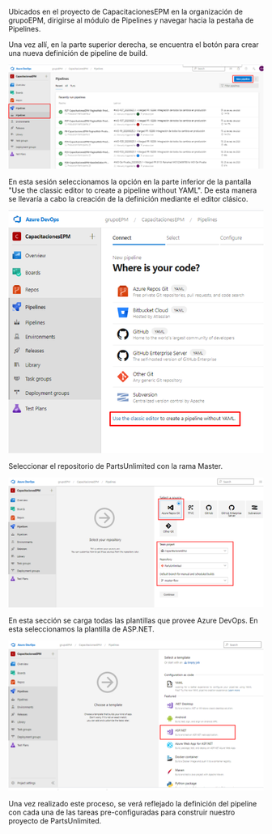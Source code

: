 Ubicados en el proyecto de CapacitacionesEPM en la organización de grupoEPM, dirigirse al módulo de Pipelines y navegar hacia la pestaña de Pipelines.

Una vez allí, en la parte superior derecha, se encuentra el botón para crear una nueva definición de pipeline de build.

![opcion-crear-pipeline](./assets/opcion-creacion-pipeline.png)

En esta sesión seleccionamos la opción en la parte inferior de la pantalla "Use the classic editor to create a pipeline without YAML". De esta manera se llevaría a cabo la creación de la definición mediante el editor clásico.

![seleccionar-classic-editor](./assets/seleccionar-classic-editor.png)

Seleccionar el repositorio de PartsUnlimited con la rama Master.

![seleccionar-repositorio](./assets/seleccionar-repositorio.png)

En esta sección se carga todas las plantillas que provee Azure DevOps. En esta seleccionamos la plantilla de ASP.NET.

![seleccionar-plantilla](./assets/seleccionar-plantilla.png)

Una vez realizado este proceso, se verá reflejado la definición del pipeline con cada una de las tareas pre-configuradas para construir nuestro proyecto de PartsUnlimited.